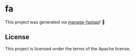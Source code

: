 # fa

This project was generated via [manage-fastapi](https://ycd.github.io/manage-fastapi/)! :tada:

## License

This project is licensed under the terms of the Apache license.
